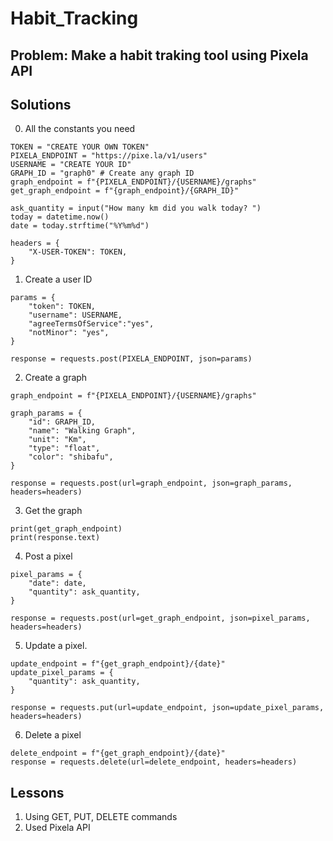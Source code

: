 # Habit_Tracking

## Problem: Make a habit traking tool using Pixela API
## Solutions

0. All the constants you need
```
TOKEN = "CREATE YOUR OWN TOKEN"
PIXELA_ENDPOINT = "https://pixe.la/v1/users"
USERNAME = "CREATE YOUR ID"
GRAPH_ID = "graph0" # Create any graph ID
graph_endpoint = f"{PIXELA_ENDPOINT}/{USERNAME}/graphs"
get_graph_endpoint = f"{graph_endpoint}/{GRAPH_ID}"

ask_quantity = input("How many km did you walk today? ")
today = datetime.now()
date = today.strftime("%Y%m%d")

headers = {
    "X-USER-TOKEN": TOKEN,
}
```

1. Create a user ID
```
params = {
    "token": TOKEN,
    "username": USERNAME,
    "agreeTermsOfService":"yes",
    "notMinor": "yes",
}

response = requests.post(PIXELA_ENDPOINT, json=params)
```
2. Create a graph
```
graph_endpoint = f"{PIXELA_ENDPOINT}/{USERNAME}/graphs"

graph_params = {
    "id": GRAPH_ID,
    "name": "Walking Graph",
    "unit": "Km",
    "type": "float",
    "color": "shibafu",
}

response = requests.post(url=graph_endpoint, json=graph_params, headers=headers)
```
3. Get the graph
```
print(get_graph_endpoint)
print(response.text)
```
4. Post a pixel
```
pixel_params = {
    "date": date,
    "quantity": ask_quantity,
}

response = requests.post(url=get_graph_endpoint, json=pixel_params, headers=headers)
```
5. Update a pixel.
```
update_endpoint = f"{get_graph_endpoint}/{date}"
update_pixel_params = {
    "quantity": ask_quantity,
}

response = requests.put(url=update_endpoint, json=update_pixel_params, headers=headers)
```

6. Delete a pixel
```
delete_endpoint = f"{get_graph_endpoint}/{date}"
response = requests.delete(url=delete_endpoint, headers=headers)
```
## Lessons
1. Using GET, PUT, DELETE commands
2. Used Pixela API
